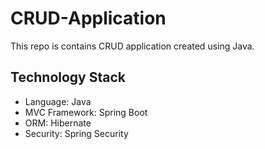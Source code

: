 # CRUD-Application

This repo is contains CRUD application created using Java.

## Technology Stack

- Language: Java
- MVC Framework: Spring Boot
- ORM: Hibernate
- Security: Spring Security
